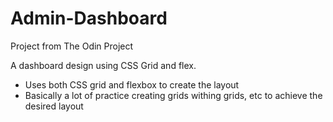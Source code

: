 # Admin-Dashboard

Project from The Odin Project

A dashboard design using CSS Grid and flex.

- Uses both CSS grid and flexbox to create the layout
- Basically a lot of practice creating grids withing grids, etc to achieve the desired layout
